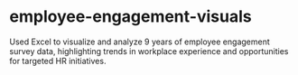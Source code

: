 # employee-engagement-visuals
Used Excel to visualize and analyze 9 years of employee engagement survey data, highlighting trends in workplace experience and opportunities for targeted HR initiatives.
